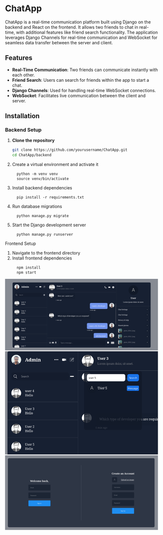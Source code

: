 # ChatApp

ChatApp is a real-time communication platform built using Django on the backend and React on the frontend. It allows two friends to chat in real-time, with additional features like friend search functionality. The application leverages Django Channels for real-time communication and WebSocket for seamless data transfer between the server and client.

## Features

- **Real-Time Communication**: Two friends can communicate instantly with each other.
- **Friend Search**: Users can search for friends within the app to start a chat.
- **Django Channels**: Used for handling real-time WebSocket connections.
- **WebSocket**: Facilitates live communication between the client and server.

## Installation

### Backend Setup

1. **Clone the repository**

   ```bash
   git clone https://github.com/yourusername/ChatApp.git
   cd ChatApp/backend
2. Create a virtual environment and activate it
   ```
     python -m venv venv
     source venv/bin/activate
3. Install backend dependencies
   ```
     pip install -r requirements.txt
4. Run database migrations
   ```
     python manage.py migrate
5. Start the Django development server
   ```
     python manage.py runserver

Frontend Setup
1. Navigate to the frontend directory
2. Install frontend dependencies
   ```
     npm install
     npm start

![Project Screenshot](./frontend/public/chat1.png)
![Project Screenshot](./frontend/public/chat2.png)
![Project Screenshot](./frontend/public/chat3.png)

